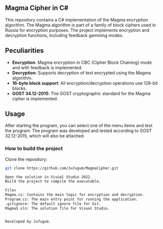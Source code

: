 ## Magma Cipher in C#
This repository contains a C# implementation of the Magma encryption algorithm. The Magma algorithm is part of a family of block ciphers used in Russia for encryption purposes. The project implements encryption and decryption functions, including feedback gamming modes.
## Peculiarities
- **Encryption**: Magma encryption in CBC (Cipher Block Chaining) mode and with feedback is implemented.
- **Decryption**: Supports decryption of text encrypted using the Magma algorithm.
- **16-byte block support**: All encryption/decryption operations use 128-bit blocks.
- **GOST 34.12-2015**: The GOST cryptographic standard for the Magma cipher is implemented.

## Usage
After starting the program, you can select one of the menu items and test the program. The program was developed and tested according to GOST 32.12-2015, which will also be attached.

### How to build the project
Clone the repository:
```bash
git clone https://github.com/Ju7ugum/MagmaCipher.git

Open the solution in Visual Studio 2022.
Build the project to compile the executable.

Files  
Magma.cs: Contains the main logic for encryption and decryption.
Program.cs: The main entry point for running the application.
.gitignore: The default ignore file for Git.
MagmaS.sln: The solution file for Visual Studio.


Developed by Ju7ugum.
